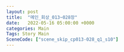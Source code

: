 ```yaml
---
layout: post
title:  "메인_회상_013~028장"
date:   2022-05-16 05:00:00 +0000
categories: Main
Tags: Story Main
SceneCode: ["scene_skip_cp013-028_q1_s10"]
---
```

